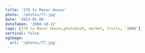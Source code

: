 ```yaml
---
title: '279 to Manor House'
photo: '/photos/77.jpg'
date: '2023-01-06'
dateTaken: '2008-10-12'
tags: [279 to Manor House,photobook, market, fruits, '2008']
vertical: false
ogImage:
  url: '/photos/77.jpg'
---
```

